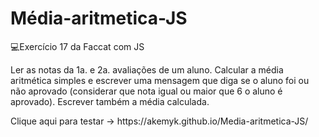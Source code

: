 # Média-aritmetica-JS
💻Exercício 17 da Faccat com JS
<p>Ler as notas da 1a. e 2a. avaliações de um aluno. Calcular a média aritmética simples e escrever
uma mensagem que diga se o aluno foi ou não aprovado (considerar que nota igual ou maior que 6 o
aluno é aprovado). Escrever também a média calculada.</p> 
<p>Clique aqui para testar -> https://akemyk.github.io/Media-aritmetica-JS/ </p>
